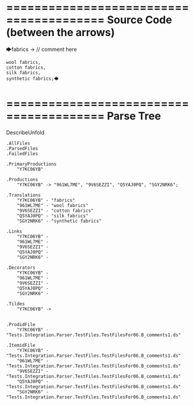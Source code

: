 ========================================
Source Code (between the arrows)
========================================

🡆fabrics -> // comment here

    wool fabrics,
    cotton fabrics,
    silk fabrics,
    synthetic fabrics;🡄

========================================
Parse Tree
========================================
DescribeUnfold

    .AllFiles
    .ParsedFiles
    .FailedFiles

    .PrimaryProductions
        "Y7KC06YB" 

    .Productions
        "Y7KC06YB" -> "961WL7ME", "9V6SEZZI", "Q5YAJ0PQ", "SGY2NRK6";

    .Translations
        "Y7KC06YB" - "fabrics"
        "961WL7ME" - "wool fabrics"
        "9V6SEZZI" - "cotton fabrics"
        "Q5YAJ0PQ" - "silk fabrics"
        "SGY2NRK6" - "synthetic fabrics"

    .Links
        "Y7KC06YB" - 
        "961WL7ME" - 
        "9V6SEZZI" - 
        "Q5YAJ0PQ" - 
        "SGY2NRK6" - 

    .Decorators
        "Y7KC06YB" - 
        "961WL7ME" - 
        "9V6SEZZI" - 
        "Q5YAJ0PQ" - 
        "SGY2NRK6" - 

    .Tildes
        "Y7KC06YB" -> 


    .ProdidFile
        "Y7KC06YB" - "Tests.Integration.Parser.TestFiles.TestFilesFor06.B_comments1.ds"

    .ItemidFile
        "Y7KC06YB" - "Tests.Integration.Parser.TestFiles.TestFilesFor06.B_comments1.ds"
        "961WL7ME" - "Tests.Integration.Parser.TestFiles.TestFilesFor06.B_comments1.ds"
        "9V6SEZZI" - "Tests.Integration.Parser.TestFiles.TestFilesFor06.B_comments1.ds"
        "Q5YAJ0PQ" - "Tests.Integration.Parser.TestFiles.TestFilesFor06.B_comments1.ds"
        "SGY2NRK6" - "Tests.Integration.Parser.TestFiles.TestFilesFor06.B_comments1.ds"

